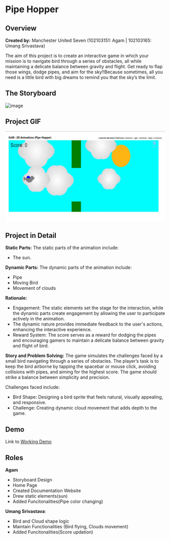 # Pipe Hopper


## Overview
**Created by:** Manchester United Seven (102103151: Agam | 102103165: Umang Srivastava)

The aim of this project is to create an interactive game in which your mission is to navigate bird through a series of obstacles, all while maintaining a delicate balance between gravity and flight. Get ready to flap those wings, dodge pipes, and aim for the sky!!Because sometimes, all you need is a little bird with big dreams to remind you that the sky’s the limit.

## The Storyboard
![image](https://github.com/D-Agam/2D-Animation-Pipe-Hopper-/assets/108125757/b68d9eb1-f855-4b05-81fc-611b0df3744a)

## Project GIF
![GIF](CG_Demo.gif)

## Project in Detail

**Static Parts:** 
The static parts of the animation include:
- The sun.

**Dynamic Parts:** 
The dynamic parts of the animation include:
- Pipe
- Moving Bird
- Movement of clouds 

**Rationale:**
- Engagement: The static elements set the stage for the 
interaction, while the dynamic parts create engagement 
by allowing the user to participate actively in the animation.
- The dynamic nature provides immediate feedback
to the user's actions, enhancing the interactive experience.
- Reward System: The score serves as a 
reward for dodging the pipes and encouraging gamers to 
maintain a delicate balance between gravity and flight of bird.

**Story and Problem Solving:**
The game simulates the challenges faced by a small bird navigating through a series of obstacles. The player’s task is to keep the bird airborne by tapping the spacebar or mouse click, avoiding collisions with pipes, and aiming for the highest score. The game should strike a balance between simplicity and precision.

Challenges faced include:
- Bird Shape: Designing a bird sprite that feels natural, visually appealing, and responsive.
- Challenge: Creating dynamic cloud movement that adds depth to the game.


## Demo ##

Link to [Working Demo](./Pipe-hopper(code))

## Roles ##

**Agam** 
- Storyboard Design
- Home Page
- Created Documentation Website
- Drew static elements(sun) 
- Added Funcitonalities(Pipe color changing)

**Umang Srivastava**: 
- Bird and Cloud shape logic
- Maintain Functionalities (Bird flying, Clouds movement) 
- Added Funcitonalities(Score updation)
